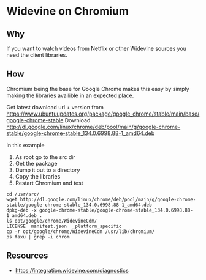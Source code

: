 # Widevine on Chromium

## Why

If you want to watch videos from Netflix or other Widevine sources you need the client libraries.

## How

Chromium being the base for Google Chrome makes this easy by simply making the libraries availible in an expected place.

Get latest download url + version from https://www.ubuntuupdates.org/package/google_chrome/stable/main/base/google-chrome-stable
Download http://dl.google.com/linux/chrome/deb/pool/main/g/google-chrome-stable/google-chrome-stable_134.0.6998.88-1_amd64.deb

In this example
1. As root go to the src dir
2. Get the package
2. Dump it out to a directory
3. Copy the libraries
4. Restart Chromium and test

```
cd /usr/src/
wget http://dl.google.com/linux/chrome/deb/pool/main/g/google-chrome-stable/google-chrome-stable_134.0.6998.88-1_amd64.deb
dpkg-deb -x google-chrome-stable/google-chrome-stable_134.0.6998.88-1_amd64.deb .
ls opt/google/chrome/WidevineCdm/
LICENSE  manifest.json  _platform_specific
cp -r opt/google/chrome/WidevineCdm /usr/lib/chromium/
ps faxu | grep -i chrom
```

## Resources
- https://integration.widevine.com/diagnostics
